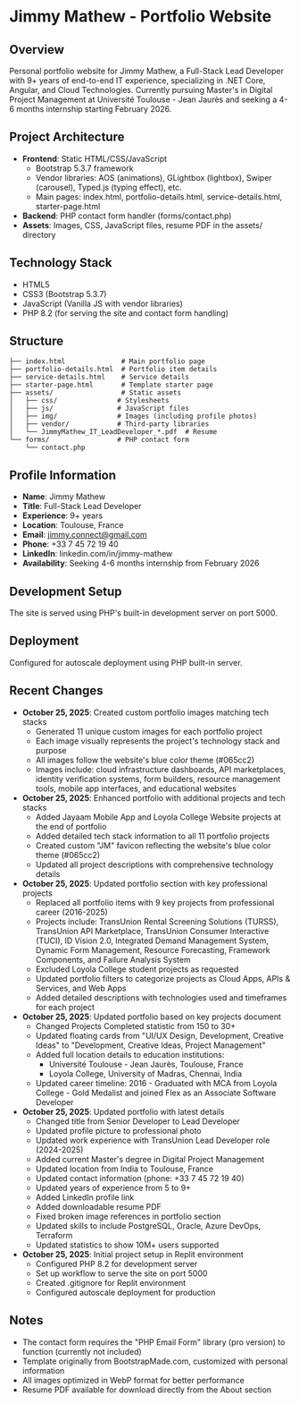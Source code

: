 # Jimmy Mathew - Portfolio Website

## Overview
Personal portfolio website for Jimmy Mathew, a Full-Stack Lead Developer with 9+ years of end-to-end IT experience, specializing in .NET Core, Angular, and Cloud Technologies. Currently pursuing Master's in Digital Project Management at Université Toulouse - Jean Jaurès and seeking a 4-6 months internship starting February 2026.

## Project Architecture
- **Frontend**: Static HTML/CSS/JavaScript
  - Bootstrap 5.3.7 framework
  - Vendor libraries: AOS (animations), GLightbox (lightbox), Swiper (carousel), Typed.js (typing effect), etc.
  - Main pages: index.html, portfolio-details.html, service-details.html, starter-page.html
- **Backend**: PHP contact form handler (forms/contact.php)
- **Assets**: Images, CSS, JavaScript files, resume PDF in the assets/ directory

## Technology Stack
- HTML5
- CSS3 (Bootstrap 5.3.7)
- JavaScript (Vanilla JS with vendor libraries)
- PHP 8.2 (for serving the site and contact form handling)

## Structure
```
├── index.html              # Main portfolio page
├── portfolio-details.html  # Portfolio item details
├── service-details.html    # Service details
├── starter-page.html       # Template starter page
├── assets/                 # Static assets
│   ├── css/               # Stylesheets
│   ├── js/                # JavaScript files
│   ├── img/               # Images (including profile photos)
│   ├── vendor/            # Third-party libraries
│   └── JimmyMathew_IT_LeadDeveloper_*.pdf  # Resume
└── forms/                 # PHP contact form
    └── contact.php
```

## Profile Information
- **Name**: Jimmy Mathew
- **Title**: Full-Stack Lead Developer
- **Experience**: 9+ years
- **Location**: Toulouse, France
- **Email**: jimmy.connect@gmail.com
- **Phone**: +33 7 45 72 19 40
- **LinkedIn**: linkedin.com/in/jimmy-mathew
- **Availability**: Seeking 4-6 months internship from February 2026

## Development Setup
The site is served using PHP's built-in development server on port 5000.

## Deployment
Configured for autoscale deployment using PHP built-in server.

## Recent Changes
- **October 25, 2025**: Created custom portfolio images matching tech stacks
  - Generated 11 unique custom images for each portfolio project
  - Each image visually represents the project's technology stack and purpose
  - All images follow the website's blue color theme (#065cc2)
  - Images include: cloud infrastructure dashboards, API marketplaces, identity verification systems, form builders, resource management tools, mobile app interfaces, and educational websites
- **October 25, 2025**: Enhanced portfolio with additional projects and tech stacks
  - Added Jayaam Mobile App and Loyola College Website projects at the end of portfolio
  - Added detailed tech stack information to all 11 portfolio projects
  - Created custom "JM" favicon reflecting the website's blue color theme (#065cc2)
  - Updated all project descriptions with comprehensive technology details
- **October 25, 2025**: Updated portfolio section with key professional projects
  - Replaced all portfolio items with 9 key projects from professional career (2016-2025)
  - Projects include: TransUnion Rental Screening Solutions (TURSS), TransUnion API Marketplace, TransUnion Consumer Interactive (TUCI), ID Vision 2.0, Integrated Demand Management System, Dynamic Form Management, Resource Forecasting, Framework Components, and Failure Analysis System
  - Excluded Loyola College student projects as requested
  - Updated portfolio filters to categorize projects as Cloud Apps, APIs & Services, and Web Apps
  - Added detailed descriptions with technologies used and timeframes for each project
- **October 25, 2025**: Updated portfolio based on key projects document
  - Changed Projects Completed statistic from 150 to 30+
  - Updated floating cards from "UI/UX Design, Development, Creative Ideas" to "Development, Creative Ideas, Project Management"
  - Added full location details to education institutions:
    - Université Toulouse - Jean Jaurès, Toulouse, France
    - Loyola College, University of Madras, Chennai, India
  - Updated career timeline: 2016 - Graduated with MCA from Loyola College - Gold Medalist and joined Flex as an Associate Software Developer
- **October 25, 2025**: Updated portfolio with latest details
  - Changed title from Senior Developer to Lead Developer
  - Updated profile picture to professional photo
  - Updated work experience with TransUnion Lead Developer role (2024-2025)
  - Added current Master's degree in Digital Project Management
  - Updated location from India to Toulouse, France
  - Updated contact information (phone: +33 7 45 72 19 40)
  - Updated years of experience from 5 to 9+
  - Added LinkedIn profile link
  - Added downloadable resume PDF
  - Fixed broken image references in portfolio section
  - Updated skills to include PostgreSQL, Oracle, Azure DevOps, Terraform
  - Updated statistics to show 10M+ users supported
- **October 25, 2025**: Initial project setup in Replit environment
  - Configured PHP 8.2 for development server
  - Set up workflow to serve the site on port 5000
  - Created .gitignore for Replit environment
  - Configured autoscale deployment for production

## Notes
- The contact form requires the "PHP Email Form" library (pro version) to function (currently not included)
- Template originally from BootstrapMade.com, customized with personal information
- All images optimized in WebP format for better performance
- Resume PDF available for download directly from the About section
